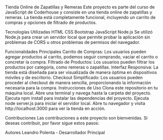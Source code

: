 
Tienda Online de Zapatillas y Remeras
Este proyecto es parte del curso de JavaScript de Coderhouse y consiste en una tienda online de zapatillas y remeras. La tienda está completamente funcional, incluyendo un carrito de compras y opciones de filtrado de productos.

Tecnologías Utilizadas
HTML
CSS
Bootstrap
JavaScript
Node.js
Se utilizó Node.js para crear un servidor local que permite probar la aplicación sin problemas de CORS u otros problemas de permisos del navegador.

Funcionalidades Principales
Carrito de Compras: Los usuarios pueden agregar productos al carrito, podemos seguir comprando, vaciar el carrito o concretar la compra.
Filtrado de Productos: Los usuarios pueden filtrar los productos por categoría, como remeras o zapatillas.
Interfaz Responsiva: La tienda está diseñada para ser visualizada de manera óptima en dispositivos móviles y de escritorio.
Checkout Simplificado: Los usuarios pueden proceder al checkout de manera sencilla, proporcionando la información necesaria para la compra.
Instrucciones de Uso
Clona este repositorio en tu máquina local.
Abre una terminal y navega hasta la carpeta del proyecto.
Ejecuta npm install para instalar las dependencias del proyecto.
Ejecuta node server.js para iniciar el servidor local.
Abre tu navegador y visita http://localhost:3000 para ver la tienda en acción.

Contribuciones
Las contribuciones a este proyecto son bienvenidas. Si deseas contribuir, por favor sigue estos pasos:

Autores
Leandro Polenta - Desarrollador Principal

